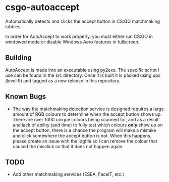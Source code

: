 # csgo-autoaccept
Automatically detects and clicks the accept button in CS:GO matchmaking lobbies.

In order for AutoAccept to work properly, you must either run CS:GO in windowed mode or disable Windows Aero features in fullscreen.

## Building
AutoAccept is made into an executable using py2exe. The specific script I use can be found in the src directory. Once it is built it is packed using upx (level 9) and tagged as a new release in this repository.

## Known Bugs
* The way the matchmaking detection service is designed requires a large amount of RGB colours to determine when the accept button shows up. There are over 1000 unique colours being scanned for, and as a result and lack of ability (and time) to fully test which colours **only** show up on the accept button, there is a chance the program will make a mistake and click somewhere the accept button is not. When this happens, please create an issue with the logfile so I can remove the colour that caused the misclick so that it does not happen again.

## TODO
* Add other matchmaking services (ESEA, FaceIT, etc.)

